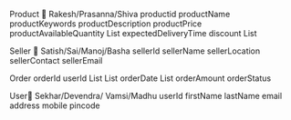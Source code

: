 Product  Rakesh/Prasanna/Shiva
productid
productName
productKeywords
productDescription
productPrice
productAvailableQuantity
List<Images>
expectedDeliveryTime
discount
List<Seller>

Seller  Satish/Sai/Manoj/Basha
sellerId
sellerName
sellerLocation
sellerContact
sellerEmail

Order
orderId
userId
List<Product>
List<Seller>
orderDate
List<DeliveryDate>
orderAmount
orderStatus



User Sekhar/Devendra/  Vamsi/Madhu
userId
firstName
lastName
email
address
mobile
pincode
